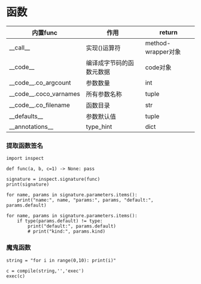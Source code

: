 # 函数

内置func|作用|return
---|---|---
\_\_call\_\_|实现()运算符|method-wrapper对象
\_\_code\_\_|编译成字节码的函数元数据|code对象
\_\_code\_\_.co_argcount|参数数量|int
\_\_code\_\_.coco_varnames|所有参数名称|tuple
\_\_code\_\_.co_filename|函数目录|str
\_\_defaults\_\_|参数默认值|tuple
\_\_annotations\_\_|type_hint|dict

### 提取函数签名
```
import inspect

def func(a, b, c=1) -> None: pass

signature = inspect.signature(func)
print(signature)

for name, params in signature.parameters.items():
    print("name:", name, "params:", params, "default:", params.default)

for name, params in signature.parameters.items():
    if type(params.default) != type:
        print("default:", params.default)
        # print("kind:", params.kind)
```

### 魔鬼函数
```
string = "for i in range(0,10): print(i)"

c = compile(string,'','exec')
exec(c)
```